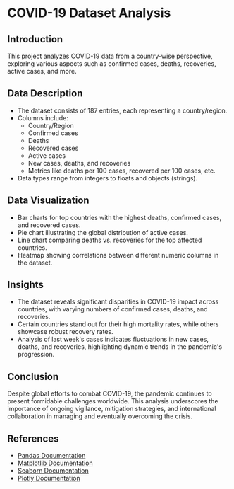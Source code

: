 # COVID-19 Dataset Analysis

## Introduction

This project analyzes COVID-19 data from a country-wise perspective, exploring various aspects such as confirmed cases, deaths, recoveries, active cases, and more.

## Data Description

- The dataset consists of 187 entries, each representing a country/region.
- Columns include:
  - Country/Region
  - Confirmed cases
  - Deaths
  - Recovered cases
  - Active cases
  - New cases, deaths, and recoveries
  - Metrics like deaths per 100 cases, recovered per 100 cases, etc.
- Data types range from integers to floats and objects (strings).

## Data Visualization

- Bar charts for top countries with the highest deaths, confirmed cases, and recovered cases.
- Pie chart illustrating the global distribution of active cases.
- Line chart comparing deaths vs. recoveries for the top affected countries.
- Heatmap showing correlations between different numeric columns in the dataset.

## Insights

- The dataset reveals significant disparities in COVID-19 impact across countries, with varying numbers of confirmed cases, deaths, and recoveries.
- Certain countries stand out for their high mortality rates, while others showcase robust recovery rates.
- Analysis of last week's cases indicates fluctuations in new cases, deaths, and recoveries, highlighting dynamic trends in the pandemic's progression.

## Conclusion

Despite global efforts to combat COVID-19, the pandemic continues to present formidable challenges worldwide. This analysis underscores the importance of ongoing vigilance, mitigation strategies, and international collaboration in managing and eventually overcoming the crisis.

## References

- [Pandas Documentation](https://pandas.pydata.org/docs/)
- [Matplotlib Documentation](https://matplotlib.org/stable/contents.html)
- [Seaborn Documentation](https://seaborn.pydata.org/)
- [Plotly Documentation](https://plotly.com/python/)

